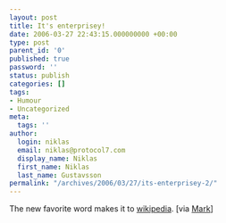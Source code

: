 ```yaml
---
layout: post
title: It's enterprisey!
date: 2006-03-27 22:43:15.000000000 +00:00
type: post
parent_id: '0'
published: true
password: ''
status: publish
categories: []
tags:
- Humour
- Uncategorized
meta:
  tags: ''
author:
  login: niklas
  email: niklas@protocol7.com
  display_name: Niklas
  first_name: Niklas
  last_name: Gustavsson
permalink: "/archives/2006/03/27/its-enterprisey-2/"
---
```

The new favorite word makes it to [wikipedia](http://en.wikipedia.org/wiki/Enterprisey). [via [Mark](http://www.markbaker.ca/2002/09/Blog/2006/03/26#deliciousdistobj.It___s_Enterpri...isey_)]

